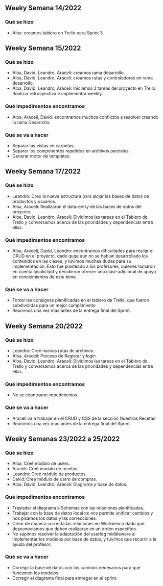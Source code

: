 
<h2>Weeky Semana 14/2022</h2>

<h3>Qué se hizo</h3>
<ul>
  <li>Alba: creamos tablero en Trello para Sprint 3.</li>
</ul>

<h2>Weeky Semana 15/2022</h2>

<h3>Qué se hizo</h3>
<ul>
  <li>Alba, David, Leandro, Araceli: creamos rama desarrollo.</li>
  <li>Alba, David, Leandro, Araceli: creamos rutas y controladores en rama desarrollo.</li>
  <li>Alba, David, Leandro, Araceli: Iniciamos 2 tareas del proyecto en Trello: Realizar retrospectiva e implementar weekly.</li>
</ul>

<h3>Qué impedimentos encontramos</h3>
<ul>
  <li>Alba, Araceli, David: encontramos muchos conflictos a resolver creando la rama Desarrollo.</li>
</ul>

<h3>Qué se va a hacer</h3>
<ul>
  <li>Separar las vistas en carpetas.</li>
  <li>Separar los componentes repetidos en archivos parciales.</li>
  <li>Generar motor de templates.</li>
</ul>

<h2>Weeky Semana 17/2022</h2>
<h3>Qué se hizo</h3>
<ul>
  <li>Leandro: Creo la nueva estructura para alojar las bases de datos de productos y usuarios.</li>
  <li>Alba, Araceli: Realizaron el data-entry de las bases de datos del proyecto.</li>
  <li>Alba, David, Leandro, Araceli: Dividimos las tareas en el Tablero de Trello y conversamos acerca de las prioridades y dependencias entre ellas.</li>
</ul>
<h3>Qué impedimentos encontramos</h3>
<ul>
  <li>Alba, Araceli, David, Leandro: encontramos dificultades para realiar el CRUD en el proyecto, dado quqe aun no se habian desarrollado los contenidos en las clases, y tuvimos muchas dudas para su implementación. Esto fue planteado a los profesores, quienes tomaron en cuenta lasolicitud y decidieron ofrecer una clase adicional de apoyo en conocimientos de este tema.</li>
</ul>

<h3>Qué se va a hacer</h3>
<ul>
  <li>Tomar las consignas planificadas en el tablero de Trello, que fueron subdivididas para un mejor cumplimiento</li>
  <li>Reunirnos una vez mas antes de la entrega final del Sprint.</li>
</ul>

<h2>Weeky Semana 20/2022</h2>
<h3>Qué se hizo</h3>
<ul>
  <li>Leandro: Creé nuevas rutas de archivos.</li>
  <li>Alba, Araceli: Proceso de Register y login.</li>
  <li>Alba, David, Leandro, Araceli: Dividimos las tareas en el Tablero de Trello y conversamos acerca de las prioridades y dependencias entre ellas.</li>
</ul>
<h3>Qué impedimentos encontramos</h3>
<ul>
  <li>No se econtraron impedimentos.</li>
</ul>

<h3>Qué se va a hacer</h3>
<ul>
  <li>Araceli va a trabajar en el CRUD y CSS de la sección Nuestras Recetas</li>  
  <li>Reunirnos una vez mas antes de la entrega final del Sprint.</li>
</ul>

<h2>Weeky Semanas 23/2022 a 25/2022</h2>
<h3>Qué se hizo</h3>
<ul>
  <li>Alba: Creé módulo de users.</li>
  <li>Araceli: Creé módulo de recetas.</li>
  <li>Leandro: Creé módulo de productos.</li>
  <li>David: Creé módulo de carro de compras.</li>
  <li>Alba, David, Leandro, Araceli: Diagrama y base de datos.</li>
</ul>
<h3>Qué impedimentos encontramos</h3>
<ul>
  <li> Trasladar el diagrama a Schemas con las relaciones planificadas.</li>
  <li> Trabajar con la base de datos local no nos permite unificar cambios y nos pisamos los datos y las correcciones.</li>
  <li> Crear de manera correcta las relaciones en Workbench dado que desconocíamos que deben realizarse en un orden específico.</li>
  <li> No supimos resolver la adaptación del userlog middleware al implementar los modelos por base de datos, y tuvimos que recurrir a la ayuda del profesor.</li>
</ul>

<h3>Qué se va a hacer</h3>
<ul>
  <li> Corregir la base de datos con los cambios necesarios para que funcionen los modelos.</li>  
  <li> Corregir el diagrama final para entregar en el sprint.</li>
</ul>

